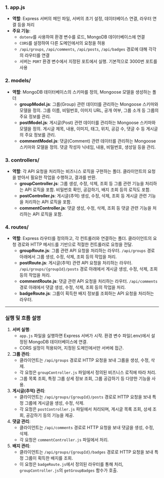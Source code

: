 ### 1. **app.js**

- **역할**: Express 서버의 메인 파일, 서버의 초기 설정, 데이터베이스 연결, 라우터 연결 등을 처리
- **주요 기능**:
    - `dotenv`를 사용하여 환경 변수를 로드, MongoDB 데이터베이스에 연결
    - `CORS`를 설정하여 다른 도메인에서의 요청을 허용
    - `/api/groups`, `/api/comments`, `/api/posts`, `/api/badges` 경로에 대해 각각의 라우터를 연결
    - 서버는 `PORT` 환경 변수에서 지정된 포트에서 실행. 기본적으로 3000번 포트를 사용

### 2. **models/**

- **역할**: MongoDB 데이터베이스의 스키마를 정의, Mongoose 모델을 생성하는 폴더
    - **groupModel.js**: 그룹(Group) 관련 데이터를 관리하는 Mongoose 스키마와 모델을 정의. 그룹 이름, 비밀번호, 이미지 URL, 공개 여부, 그룹 소개 등 그룹의 주요 정보를 관리.
    - **postModel.js**: 게시글(Post) 관련 데이터를 관리하는 Mongoose 스키마와 모델을 정의. 게시글 제목, 내용, 이미지, 태그, 위치, 공감 수, 댓글 수 등 게시글의 주요 정보를 관리.
    - **commentModel.js**: 댓글(Comment) 관련 데이터를 관리하는 Mongoose 스키마와 모델을 정의. 댓글 작성자 닉네임, 내용, 비밀번호, 생성일 등을 관리.

### 3. **controllers/**

- **역할**: 각 API 요청을 처리하는 비즈니스 로직을 구현하는 폴더. 클라이언트의 요청을 받아서 필요한 작업을 수행하고, 결과를 반환.
    - **groupController.js**: 그룹 생성, 수정, 삭제, 조회 등 그룹 관련 기능을 처리하는 API 로직을 포함. 비밀번호 확인, 공감하기, 배지 조회 등의 로직도 포함.
    - **postController.js**: 게시글(추억) 생성, 수정, 삭제, 조회 등 게시글 관련 기능을 처리하는 API 로직을 포함.
    - **commentController.js**: 댓글 생성, 수정, 삭제, 조회 등 댓글 관련 기능을 처리하는 API 로직을 포함.

### 4. **routes/**

- **역할**: Express 라우터를 정의하고, 각 컨트롤러와 연결하는 폴더. 클라이언트의 요청 경로와 HTTP 메서드를 기반으로 적절한 컨트롤러로 요청을 전달.
    - **groupRoute.js**: 그룹 관련 API 요청을 처리하는 라우터. `/api/groups` 경로 아래에서 그룹 생성, 수정, 삭제, 조회 등의 작업을 처리.
    - **postRoute.js**: 게시글(추억) 관련 API 요청을 처리하는 라우터. `/api/groups/{groupId}/posts` 경로 아래에서 게시글 생성, 수정, 삭제, 조회 등의 작업을 처리.
    - **commentRoute.js**: 댓글 관련 API 요청을 처리하는 라우터. `/api/comments` 경로 아래에서 댓글 생성, 수정, 삭제, 조회 등의 작업을 처리.
    - **badgeRoute.js**: 그룹이 획득한 배지 정보를 조회하는 API 요청을 처리하는 라우터.

---

### 실행 및 흐름 설명

1. **서버 실행**:
    - `app.js` 파일을 실행하면 Express 서버가 시작. 환경 변수 파일(.env)에서 설정된 MongoDB 데이터베이스에 연결.
    - CORS 설정이 적용되어, 지정된 도메인에서만 서버에 접근.
2. **그룹 관리**:
    - 클라이언트는 `/api/groups` 경로로 HTTP 요청을 보내 그룹을 생성, 수정, 삭제.
    - 각 요청은 `groupController.js` 파일에서 정의된 비즈니스 로직에 따라 처리.
    - 그룹 목록 조회, 특정 그룹 상세 정보 조회, 그룹 공감하기 등 다양한 기능을 사용.
3. **게시글(추억) 관리**:
    - 클라이언트는 `/api/groups/{groupId}/posts` 경로로 HTTP 요청을 보내 특정 그룹에 게시글을 생성, 수정, 삭제.
    - 각 요청은 `postController.js` 파일에서 처리되며, 게시글 목록 조회, 상세 조회, 공감하기 등의 기능을 제공.
4. **댓글 관리**:
    - 클라이언트는 `/api/comments` 경로로 HTTP 요청을 보내 댓글을 생성, 수정, 삭제.
    - 각 요청은 `commentController.js` 파일에서 처리.
5. **배지 관리**:
    - 클라이언트는 `/api/groups/{groupId}/badges` 경로로 HTTP 요청을 보내 특정 그룹이 획득한 배지를 조회.
    - 이 요청은 `badgeRoute.js`에서 정의된 라우터를 통해 처리, `groupController.js`의 `getGroupBadges` 함수가 호출.
